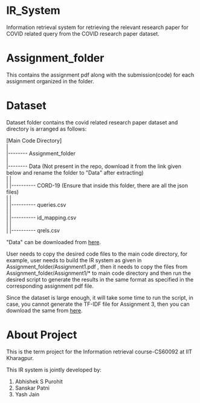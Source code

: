 # IR_System
Information retrieval system for retrieving the relevant research paper for COVID related query from the COVID research paper dataset.

# Assignment_folder
This contains the assignment pdf along with the submission(code) for each assignment organized in the folder.


# Dataset
Dataset folder contains the covid related research paper dataset and directory is arranged as follows:

[Main Code Directory]<br>
|<br>
|-------- Assignment_folder<br>
|<br>
|-------- Data (Not present in the repo, download it from the link given below and rename the folder to "Data" after extracting)<br> 
| |<br>
| |---------- CORD-19 (Ensure that inside this folder, there are all the json files)<br>
| |<br>
| |---------- queries.csv<br>
| |<br>
| |---------- id_mapping.csv<br>
| |<br>
| |---------- qrels.csv<br>


"Data" can be downloaded from <a href="https://drive.google.com/file/d/1UGnm4v7ZTNWaoYOsTZ61DKol6eEk8Aa2/view?usp=sharing">here</a>.

User needs to copy the desired code files to the main code directory, for example, user needs to build the IR system as given in Assignment_folder/Assignment1.pdf , then it needs to copy the files from Assignment_folder/Assignment1/* to main code directory and then run the desired script to generate the results in the same format as specified in the corresponding assignment pdf file. 

Since the dataset is large enough, it will take some time to run the script, in case, you cannot generate the TF-IDF file for Assignment 3, then you can download the same from <a href="">here</a>. 

# About Project
This is the term project for the Information retrieval course-CS60092 at IIT Kharagpur.

This IR system is jointly developed by:
1. Abhishek S Purohit
2. Sanskar Patni
3. Yash Jain

